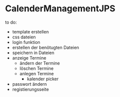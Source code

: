 # CalenderManagementJPS

to do:
  - template erstellen
  - css dateien
  - login funktion
  - erstellen der benötugten Dateien
  - speichern in Dateien
  - anzeige Termine
    - ändern der Termine
    - löschen Termine
    - anlegen Termine
      - kalender picker
  - passwort ändern
  - registierungsseite
  
  
